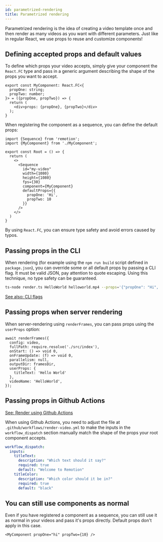 ```yaml
---
id: parametrized-rendering
title: Parametrized rendering
---
```


Parametrized rendering is the idea of creating a video template once and then render as many videos as you want with different parameters. Just like in regular React, we use props to reuse and customize components!

## Defining accepted props and default values

To define which props your video accepts, simply give your component the `React.FC` type and pass in a generic argument describing the shape of the props you want to accept.

```tsx {2-3}
export const MyComponent: React.FC<{
  propOne: string;
  propTwo: number;
}> = ({propOne, propTwo}) => {
  return (
    <div>props: {propOne}, {propTwo}</div>
  );
}
```

When registering the component as a sequence, you can define the default props:

```tsx {13-16}
import {Sequence} from 'remotion';
import {MyComponent} from './MyComponent';

export const Root = () => {
  return (
    <>
      <Sequence
        id="my-video"
        width={1080}
        height={1080}
        fps={30}
        component={MyComponent}
        defaultProps={{
          propOne: 'Hi',
          propTwo: 10
        }}
      />
    </>
  )
}
```

By using `React.FC`, you can ensure type safety and avoid errors caused by typos.

## Passing props in the CLI

When rendering (for example using the `npm run build` script defined in `package.json`), you can override some or all default props by passing a CLI flag. It must be valid JSON, pay attention to quote escaping. Using this technique, no type safety can be guaranteed.

```bash
ts-node render.ts HelloWorld helloworld.mp4 --props='{"propOne": "Hi", "propTwo": 10}'
```

[See also: CLI flags](cli)

## Passing props when server rendering

When server-rendering using `renderFrames`, you can pass props using the `userProps` option:

```tsx {8-10}
await renderFrames({
  config: video,
  fullPath: require.resolve('./src/index'),
  onStart: () => void 0,
  onFrameUpdate: (f) => void 0,
  parallelism: null,
  outputDir: framesDir,
  userProps: {
    titleText: 'Hello World'
  },
  videoName: 'HelloWorld',
});
```

## Passing props in Github Actions

[See: Render using Github Actions](ssr#render-using-github-actions)

When using Github Actions, you need to adjust the file at `.github/workflows/render-video.yml` to make the inputs in the `workflow_dispatch` section manually match the shape of the props your root component accepts.

```yml {3,7}
workflow_dispatch:
  inputs:
    titleText:
      description: "Which text should it say?"
      required: true
      default: "Welcome to Remotion"
    titleColor:
      description: "Which color should it be in?"
      required: true
      default: "black"
```

## You can still use components as normal

Even if you have registered a component as a sequence,
you can still use it as normal in your videos and pass it's props directly. Default props don't apply in this case.

```tsx
<MyComponent propOne="hi" propTwo={10} />
```
